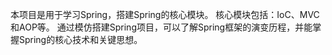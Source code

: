 本项目是用于学习Spring，搭建Spring的核心模块。
核心模块包括：IoC、MVC和AOP等。
通过模仿搭建Spring项目，可以了解Spring框架的演变历程，并能掌握Spring的核心技术和关键思想。
